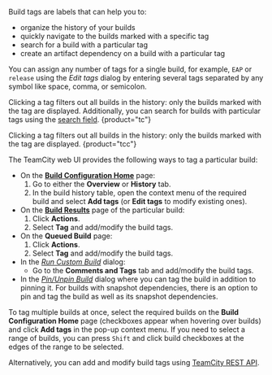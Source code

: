 [//]: # (title: Build Tag)
[//]: # (auxiliary-id: Build Tag)

Build tags are labels that can help you to:
* organize the history of your builds
* quickly navigate to the builds marked with a specific tag
* search for a build with a particular tag
* create an artifact dependency on a build with a particular tag   
 
You can assign any number of tags for a single build, for example, `EAP` or `release` using the _Edit tags_ dialog by entering several tags separated by any symbol like space, comma, or semicolon.

Clicking a tag filters out all builds in the history: only the builds marked with the tag are displayed. Additionally, you can search for builds with particular tags using the [search field](search.md).
{product="tc"}

Clicking a tag filters out all builds in the history: only the builds marked with the tag are displayed.
{product="tcc"}

The TeamCity web UI provides the following ways to tag a particular build:
* On the __[Build Configuration Home](viewing-build-configuration-details.md)__ page: 
     1. Go to either the __Overview__ or __History__ tab.
     2. In the build history table, open the context menu of the required build and select __Add tags__ (or __Edit tags__ to modify existing ones).
* On the __[Build Results](working-with-build-results.md)__ page of the particular build: 
     1. Click __Actions__.
     2. Select __Tag__ and add/modify the build tags.
* On the __Queued Build__ page: 
     1. Click __Actions__.
     2. Select __Tag__ and add/modify the build tags.
* In the _[Run Custom Build](running-custom-build.md)_ dialog:
    * Go to the __Comments and Tags__ tab and add/modify the build tags.
* In the _[Pin/Unpin Build](pinned-build.md)_ dialog where you can tag the build in addition to pinning it. For builds with snapshot dependencies, there is an option to pin and tag the build as well as its snapshot dependencies.

To tag multiple builds at once, select the required builds on the __Build Configuration Home__ page (checkboxes appear when hovering over builds) and click __Add tags__ in the pop-up context menu. If you need to select a range of builds, you can press `Shift` and click build checkboxes at the edges of the range to be selected.

Alternatively, you can add and modify build tags using [TeamCity REST API](https://www.jetbrains.com/help/teamcity/rest/manage-finished-builds.html#Manage+Build+Tags).

[//]: # (Internal note. Do not delete. "Build Tagd46e113.txt")    
